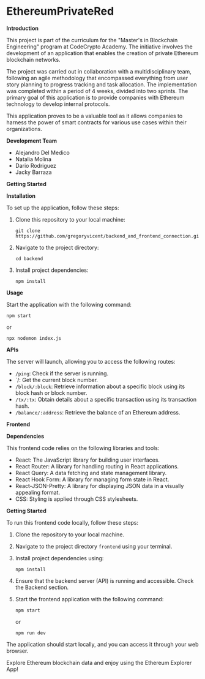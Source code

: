 # EthereumPrivateRed

**Introduction**

This project is part of the curriculum for the "Master's in Blockchain Engineering" program at CodeCrypto Academy. The initiative involves the development of an application that enables the creation of private Ethereum blockchain networks.

The project was carried out in collaboration with a multidisciplinary team, following an agile methodology that encompassed everything from user story planning to progress tracking and task allocation. The implementation was completed within a period of 4 weeks, divided into two sprints. The primary goal of this application is to provide companies with Ethereum technology to develop internal protocols.

This application proves to be a valuable tool as it allows companies to harness the power of smart contracts for various use cases within their organizations.

**Development Team**

* Alejandro Del Medico
* Natalia Molina
* Dario Rodriguez
* Jacky Barraza


**Getting Started**

**Installation**

To set up the application, follow these steps:

1.  Clone this repository to your local machine:

    ```
    git clone https://github.com/gregoryvicent/backend_and_frontend_connection.git
    ```
2.  Navigate to the project directory:

    ```
    cd backend
    ```
3.  Install project dependencies:

    ```
    npm install
    ```

**Usage**

Start the application with the following command:

```
npm start
```

or

```
npx nodemon index.js
```

**APIs**

The server will launch, allowing you to access the following routes:

* `/ping`: Check if the server is running.
* \`/: Get the current block number.
* `/block/:block`: Retrieve information about a specific block using its block hash or block number.
* `/tx/:tx`: Obtain details about a specific transaction using its transaction hash.
* `/balance/:address`: Retrieve the balance of an Ethereum address.

**Frontend**

**Dependencies**

This frontend code relies on the following libraries and tools:

* React: The JavaScript library for building user interfaces.
* React Router: A library for handling routing in React applications.
* React Query: A data fetching and state management library.
* React Hook Form: A library for managing form state in React.
* React-JSON-Pretty: A library for displaying JSON data in a visually appealing format.
* CSS: Styling is applied through CSS stylesheets.

**Getting Started**

To run this frontend code locally, follow these steps:

1. Clone the repository to your local machine.
2. Navigate to the project directory `frontend` using your terminal.
3.  Install project dependencies using:

    ```
    npm install
    ```
4. Ensure that the backend server (API) is running and accessible. Check the Backend section.
5.  Start the frontend application with the following command:

    ```
    npm start
    ```

    or

    ```
    npm run dev
    ```

The application should start locally, and you can access it through your web browser.

Explore Ethereum blockchain data and enjoy using the Ethereum Explorer App!

